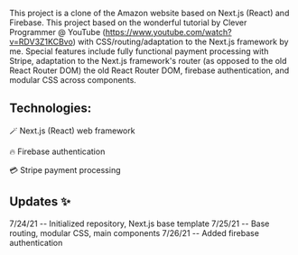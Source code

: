 This project is a clone of the Amazon website based on Next.js (React) and Firebase.  This project based on the wonderful tutorial by Clever Programmer @ YouTube (https://www.youtube.com/watch?v=RDV3Z1KCBvo) with CSS/routing/adaptation to the Next.js framework by me.  Special features include fully functional payment processing with Stripe, adaptation to the Next.js framework's router (as opposed to the old React Router DOM) the old React Router DOM, firebase authentication, and modular CSS across components.

## Technologies:

🪄 Next.js (React) web framework

🔥 Firebase authentication

💳 Stripe payment processing



## Updates ✨

7/24/21 -- Initialized repository, Next.js base template
7/25/21 -- Base routing, modular CSS, main components
7/26/21 -- Added firebase authentication